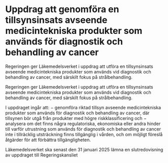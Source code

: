 # Uppdrag att genomföra en tillsynsinsats avseende medicintekniska produkter som används för diagnostik och behandling av cancer

Regeringen ger Läkemedelsverket i uppdrag att utföra en tillsynsinsats avseende medicintekniska produkter som används vid diagnostik och behandling av cancer, med särskilt fokus på strålbehandling.

Regeringen ger Läkemedelsverket i uppdrag att utföra en tillsynsinsats avseende medicintekniska produkter som används vid diagnostik och behandling av cancer, med särskilt fokus på strålbehandling.

I uppdraget ingår att:
− genomföra riktad tillsyn avseende medicintekniska produkter som används för diagnostik och behandling av cancer, där tillsynen bör utgå från produkter med högre riskklassificering och
− analysera om det finns några regulatoriska, ekonomiska eller andra hinder till varför utrustning som används för diagnostik och behandling av cancer inte i tillräcklig utsträckning finns tillgänglig i vården, och om möjligt föreslå åtgärder för att förbättra tillgängligheten.

Läkemedelsverket ska senast den 31 januari 2025 lämna en slutredovisning av uppdraget till Regeringskansliet
